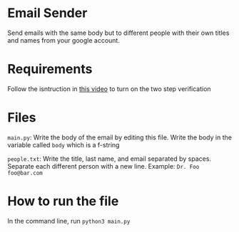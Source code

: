 # Email Sender
Send emails with the same body but to different people with their own titles and names from your google account.

# Requirements
Follow the isntruction in [this video](https://www.youtube.com/watch?v=g_j6ILT-X0k) to turn on the two step verification

# Files
`main.py`: Write the body of the email by editing this file. Write the body in the variable called `body` which is a f-string

`people.txt`: Write the title, last name, and email separated by spaces. Separate each different person with a new line. Example: `Dr. Foo foo@bar.com`

# How to run the file
In the command line, run `python3 main.py`
